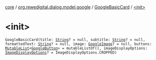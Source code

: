 [core](../../index.md) / [org.rewedigital.dialog.model.google](../index.md) / [GoogleBasicCard](index.md) / [&lt;init&gt;](./-init-.md)

# &lt;init&gt;

`GoogleBasicCard(title: `[`String`](https://kotlinlang.org/api/latest/jvm/stdlib/kotlin/-string/index.html)`? = null, subtitle: `[`String`](https://kotlinlang.org/api/latest/jvm/stdlib/kotlin/-string/index.html)`? = null, formattedText: `[`String`](https://kotlinlang.org/api/latest/jvm/stdlib/kotlin/-string/index.html)`? = null, image: `[`GoogleImage`](../-google-image/index.md)`? = null, buttons: `[`MutableList`](https://kotlinlang.org/api/latest/jvm/stdlib/kotlin.collections/-mutable-list/index.html)`<`[`GoogleButton`](../-google-button/index.md)`> = mutableListOf(), imageDisplayOptions: `[`ImageDisplayOptions`](../-image-display-options/index.md)`? = ImageDisplayOptions.CROPPED)`